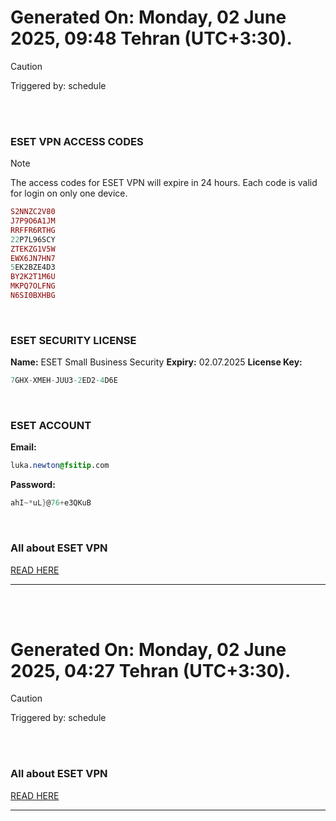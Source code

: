 # Generated On: Monday, 02 June 2025, 09:48 Tehran (UTC+3:30).

> [!CAUTION]
> Triggered by: schedule

<br><br>

### ESET VPN ACCESS CODES

> [!NOTE]
> The access codes for ESET VPN will expire in 24 hours.
> Each code is valid for login on only one device.

```ruby
S2NNZC2V80
J7P9O6A1JM
RRFFR6RTHG
22P7L96SCY
ZTEKZG1V5W
EWX6JN7HN7
5EK2BZE4D3
BY2K2T1M6U
MKPQ7OLFNG
N6SI0BXHBG
```

<br>

### ESET SECURITY LICENSE

**Name:** ESET Small Business Security
**Expiry:** 02.07.2025
**License Key:**

```POV-Ray SDL
7GHX-XMEH-JUU3-2ED2-4D6E
```

<br>

### ESET ACCOUNT

**Email:**

```CSS
luka.newton@fsitip.com
```

**Password:**

```POV-Ray SDL
ahI~*uL}@76+e3QKuB
```

<br>

### All about ESET VPN

[READ HERE](https://t.me/F_NiREvil/2113)

---

<br><br>

# Generated On: Monday, 02 June 2025, 04:27 Tehran (UTC+3:30).

> [!CAUTION]
> Triggered by: schedule

<br><br>

### All about ESET VPN

[READ HERE](https://t.me/F_NiREvil/2113)

---

<br><br>


